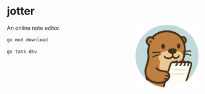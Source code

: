 # jotter

<img src="https://raw.githubusercontent.com/axelknock/jotter/refs/heads/master/web/img/jotter-transparent.svg" alt="jotter the otter" width="33%" align="right">

An online note editor.


```sh
go mod download
```

```sh
go task dev
```

